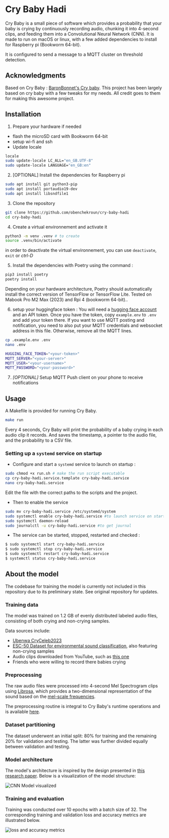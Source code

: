 # Cry Baby Hadi

Cry Baby is a small piece of software which provides a probability that your baby is crying by continuously recording audio, chunking it into 4-second clips, and feeding them into a Convolutional Neural Network (CNN).
It is made to run on macOS or linux, with a few added dependencies to install for Raspberry pi (Bookworm 64-bit).

It is configured to send a message to a MQTT cluster on threshold detection.

## Acknowledgments
Based on Cry Baby : [BaronBonnet's Cry baby](https://github.com/BaronBonet/cry-baby). This project has been largely based on cry baby with a few tweaks for my needs. All credit goes to them for making this awesome project.

## Installation

1. Prepare your hardware if needed
  - flash the microSD card with Bookworm 64-bit
  - setup wi-fi and ssh
  - Update locale

``` bash
locale
sudo update-locale LC_ALL="en_GB.UTF-8"
sudo update-locale LANGUAGE="en_GB:en"
```

2. [OPTIONAL] Install the dependencies for Raspberry pi
``` bash
sudo apt install git python3-pip
sudo apt install portaudio19-dev
sudo apt install libsndfile1
```

3. Clone the repository
``` bash
git clone https://github.com/obenchekroun/cry-baby-hadi
cd cry-baby-hadi
```

4. Create a virtual environnement and activate it
``` bash
python3 -m venv .venv # to create
source .venv/bin/activate
```

in order to deactivate the virtual environnement, you can use `deactivate`, `exit` or *ctrl-D*

5. Install the dependencies with Poetry using the command :
``` bash
pip3 install poetry
poetry install
```

Depending on your hardware architecture, Poetry should automatically install the correct version of TensorFlow or TensorFlow Lite. Tested on Mabook Pro M2 Max (2023) and Rpi 4 (bookworm 64-bit)..

6. setup your huggingface token : 
You will need a [hugging face account](https://huggingface.co/welcome) and an API token. Once you have the token, copy `example.env` to `.env` and add your token there. If you want to use MQTT posting and notification, you need to also put your MQTT credentials and websocket address in this file. Otherwise, remove all the MQTT lines.

``` bash
cp .example.env .env
nano .env
```

``` bash
HUGGING_FACE_TOKEN="<your-token>"
MQTT_SERVER="<your-server>"
MQTT_USER="<your-username>"
MQTT_PASSWORD="<your-password>"
```

7. *[OPTIONAL]* Setup MQTT Push client on your phone to receive notifications

## Usage
A Makefile is provided for running Cry Baby.

```bash
make run
```

Every 4 seconds, Cry Baby will print the probability of a baby crying in each audio clip it records. And saves the timestamp, a pointer to the audio file, and the probability to a CSV file.


### Setting up a `systemd` service on startup

- Configure and start a `systemd` service to launch on startup :
```bash
sudo chmod +x run.sh # make the run script executable
cp cry-baby-hadi.service.template cry-baby-hadi.service
nano cry-baby-hadi.service
```
Edit the file with the correct paths to the scripts and the project.

- Then to enable the service
``` bash
sudo mv cry-baby-hadi.service /etc/systemd/system
sudo systemctl enable cry-baby-hadi.service #to launch service on startup
sudo systemctl daemon-reload
sudo journalctl -u cry-baby-hadi.service #to get journal
```

- The service can be started, stopped, restarted and checked :
``` bash
$ sudo systemctl start cry-baby-hadi.service
$ sudo systemctl stop cry-baby-hadi.service
$ sudo systemctl restart cry-baby-hadi.service
$ systemctl status cry-baby-hadi.service
```


## About the model

The codebase for training the model is currently not included in this repository due to its preliminary state. See original repository for updates.

### Training data

The model was trained on 1.2 GB of evenly distributed labeled audio files, consisting of both crying and non-crying samples.

Data sources include:

- [Ubenwa CryCeleb2023](https://huggingface.co/datasets/Ubenwa/CryCeleb2023)
- [ESC-50 Dataset for environmental sound classification](https://dagshub.com/kinkusuma/esc50-dataset), also featuring non-crying samples
- Audio clips downloaded from YouTube, such as [this one](https://www.youtube.com/watch?v=lmbJP1yObZc)
- Friends who were willing to record there babies crying

### Preprocessing

The raw audio files were processed into 4-second Mel Spectrogram clips using [Librosa](https://librosa.org/doc/0.10.1/generated/librosa.feature.melspectrogram.html#librosa.feature.melspectrogram), which provides a two-dimensional representation of the sound based on the [mel-scale frequencies](https://en.wikipedia.org/wiki/Mel_scale).

The preprocessing routine is integral to Cry Baby's runtime operations and is available [here](./cry_baby/pkg/audio_file_client/adapters/librosa_client.py).

### Dataset partitioning

The dataset underwent an initial split: 80% for training and the remaining 20% for validation and testing. The latter was further divided equally between validation and testing.

### Model architecture

The model's architecture is inspired by the design presented in [this research paper](https://www.pacet-conf.gr/Files/PACET2022paper194.pdf). Below is a visualization of the model structure:

![CNN Model visualized](https://cdn.ericcbonet.com/baby-cry-cnn-model-visualization.png?)

### Training and evaluation

Training was conducted over 10 epochs with a batch size of 32. The corresponding training and validation loss and accuracy metrics are illustrated below.

![loss and accuracy metrics](https://cdn.ericcbonet.com/cry-baby-accuracy-loss-metrics.png?)
